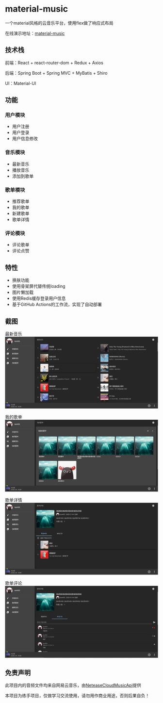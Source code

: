 # material-music

一个material风格的云音乐平台，使用flex做了响应式布局

在线演示地址：[material-music](http://cloud.huajiayi.top/)

## 技术栈
前端：React + react-router-dom + Redux + Axios

后端：Spring Boot + Spring MVC + MyBatis + Shiro

UI：Material-UI

## 功能
### 用户模块
- 用户注册
- 用户登录
- 用户信息修改

### 音乐模块
- 最新音乐
- 播放音乐
- 添加到歌单

### 歌单模块
- 推荐歌单
- 我的歌单
- 新建歌单
- 歌单详情

### 评论模块
- 评论歌单
- 评论点赞

## 特性
- 换肤功能
- 使用骨架屏代替传统loading
- 图片懒加载
- 使用Redis缓存登录用户信息
- 基于GitHub Actions的工作流，实现了自动部署

## 截图
最新音乐
![](https://raw.githubusercontent.com/huajiayi/material-music/master/screenshots/pc_1.png)

我的歌单
![](https://raw.githubusercontent.com/huajiayi/material-music/master/screenshots/pc_2.png)

歌单详情
![](https://raw.githubusercontent.com/huajiayi/material-music/master/screenshots/pc_3.png)

歌单评论
![](https://raw.githubusercontent.com/huajiayi/material-music/master/screenshots/pc_4.png)

## 免责声明
此项目内的音频文件均来自网易云音乐，由[NeteaseCloudMusicApi](https://github.com/Binaryify/NeteaseCloudMusicApi)提供

本项目为练手项目，仅做学习交流使用，请勿用作商业用途，否则后果自负！

